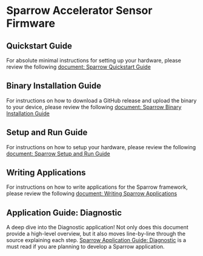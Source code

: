 Sparrow Accelerator Sensor Firmware
===================================

Quickstart Guide
----------------

For absolute minimal instructions for setting up your hardware, please review the following [document: Sparrow Quickstart Guide](https://bluesinc.atlassian.net/wiki/spaces/SPAR/pages/7733505/Sparrow+Quickstart+Guide)

Binary Installation Guide
-------------------------

For instructions on how to download a GitHub release and upload the binary to your device, please review the following [document: Sparrow Binary Installation Guide](https://bluesinc.atlassian.net/wiki/spaces/SPAR/pages/7733492/Sparrow+Binary+Installation+Guide)

Setup and Run Guide
-------------------

For instructions on how to setup your hardware, please review the following [document: Sparrow Setup and Run Guide](https://bluesinc.atlassian.net/wiki/spaces/SPAR/pages/7864441/Sparrow+Setup+and+Run+Guide)

Writing Applications
--------------------

For instructions on how to write applications for the Sparrow framework, please review the following [document: Writing Sparrow Applications](https://bluesinc.atlassian.net/wiki/spaces/SPAR/pages/7733400/Writing+Sparrow+Applications)

Application Guide: Diagnostic
-----------------------------

A deep dive into the Diagnostic application! Not only does this document provide a high-level overview, but it also moves line-by-line through the source explaining each step. [Sparrow Application Guide: Diagnostic](https://bluesinc.atlassian.net/wiki/spaces/SPAR/pages/7766158/Sparrow+Application+Guide+Diagnostic) is a must read if you are planning to develop a Sparrow application.
